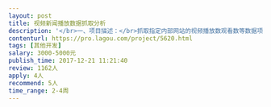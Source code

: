 ```yaml
---                
layout: post       
title: 视频新闻播放数据抓取分析           
description: '</br>一、项目描述：</br>抓取指定内部网站的视频播放数观看数等数据项，定期对数据进行分析</br></br>二、业务逻辑</br>要求每天获取数据，生成分析报表。报表包括按天，按周，按月的输出每个视频的观看数据等指标。</br></br>三、输出结果</br>分析报表以Excel形式生成。</br>'     
contenturl: https://pro.lagou.com/project/5620.html      
tags: [其他开发]            
salary: 3000-5000元          
publish_time: 2017-12-21 11:21:40         
review: 1162人                   
apply: 4人                   
recommend: 5人                   
time_range: 2-4周              
---                 
```

